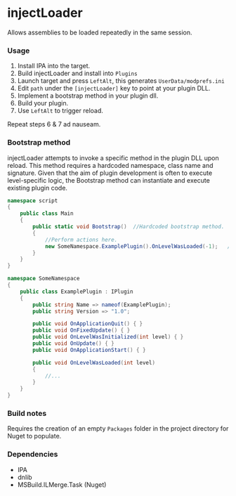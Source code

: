 # injectLoader
Allows assemblies to be loaded repeatedly in the same session.

### Usage
1. Install IPA into the target.
2. Build injectLoader and install into `Plugins`
3. Launch target and press `LeftAlt`, this generates `UserData/modprefs.ini`
4. Edit `path` under the `[injectLoader]` key to point at your plugin DLL.
5. Implement a bootstrap method in your plugin dll.
6. Build your plugin.
7. Use `LeftAlt` to trigger reload.

Repeat steps 6 & 7 ad nauseam.

### Bootstrap method

injectLoader attempts to invoke a specific method in the plugin DLL upon reload.
This method requires a hardcoded namespace, class name and signature.
Given that the aim of plugin development is often to execute level-specific logic, the Bootstrap method can instantiate and execute existing plugin code.

```csharp
namespace script
{
    public class Main
    {
        public static void Bootstrap()  //Hardcoded bootstrap method.
        {
            //Perform actions here.
            new SomeNamespace.ExamplePlugin().OnLevelWasLoaded(-1);   //Reload plugin code.
        }
    }
}

namespace SomeNamespace
{
    public class ExamplePlugin : IPlugin
    {
        public string Name => nameof(ExamplePlugin);
        public string Version => "1.0";

        public void OnApplicationQuit() { }
        public void OnFixedUpdate() { }
        public void OnLevelWasInitialized(int level) { }
        public void OnUpdate() { }
        public void OnApplicationStart() { }

        public void OnLevelWasLoaded(int level)
        {
            //...
        }
    }
}
```

### Build notes

Requires the creation of an empty `Packages` folder in the project directory for Nuget to populate.

### Dependencies
* IPA
* dnlib
* MSBuild.ILMerge.Task  (Nuget)